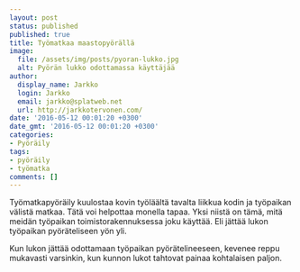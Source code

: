 ```yaml
---
layout: post
status: published
published: true
title: Työmatkaa maastopyörällä
image:
  file: /assets/img/posts/pyoran-lukko.jpg
  alt: Pyörän lukko odottamassa käyttäjää
author:
  display_name: Jarkko
  login: Jarkko
  email: jarkko@splatweb.net
  url: http://jarkkotervonen.com/
date: '2016-05-12 00:01:20 +0300'
date_gmt: '2016-05-12 00:01:20 +0300'
categories:
- Pyöräily
tags:
- pyöräily
- työmatka
comments: []
---
```

Työmatkapyöräily kuulostaa kovin työläältä tavalta liikkua kodin ja työpaikan välistä matkaa. Tätä voi helpottaa monella tapaa. Yksi niistä on tämä, mitä meidän työpaikan toimistorakennuksessa joku käyttää. Eli jättää lukon työpaikan pyöräteliseen yön yli.

Kun lukon jättää odottamaan työpaikan pyörätelineeseen, kevenee reppu mukavasti varsinkin, kun kunnon lukot tahtovat painaa kohtalaisen paljon.
